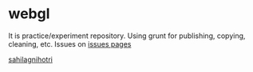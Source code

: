 # webgl

It is practice/experiment repository.
Using grunt for publishing, copying, cleaning, etc.
Issues on [issues pages](https://github.com/sahilagnihotri/webgl/issues)

[sahilagnihotri](http://sahilagnihotri.github.io/)
